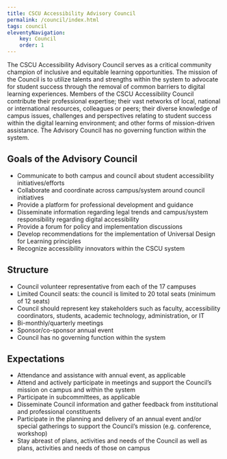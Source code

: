 ```yaml
---
title: CSCU Accessibility Advisory Council
permalink: /council/index.html
tags: council
eleventyNavigation:
    key: Council
    order: 1
---
```

The CSCU Accessibility Advisory Council serves as a critical community champion of inclusive and equitable learning opportunities. The mission of the Council is to utilize talents and strengths within the system to advocate for student success through the removal of common barriers to digital learning experiences. Members of the CSCU Accessibility Council contribute their professional expertise; their vast networks of local, national or international resources, colleagues or peers; their diverse knowledge of campus issues, challenges and perspectives relating to student success within the digital learning environment; and other forms of mission-driven assistance. The Advisory Council has no governing function within the system. 

## Goals of the Advisory Council

- Communicate to both campus and council about student accessibility initiatives/efforts 
- Collaborate and coordinate across campus/system around council initiatives  
- Provide a platform for professional development and guidance  
- Disseminate information regarding legal trends and campus/system responsibility regarding digital accessibility 
- Provide a forum for policy and implementation discussions  
- Develop recommendations for the implementation of Universal Design for Learning principles 
- Recognize accessibility innovators within the CSCU system  

## Structure

- Council volunteer representative from each of the 17 campuses 
- Limited Council seats: the council is limited to 20 total seats (minimum of 12 seats) 
- Council should represent key stakeholders such as faculty, accessibility coordinators, students, academic technology, administration, or IT 
- Bi-monthly/quarterly meetings 
- Sponsor/co-sponsor annual event 
- Council has no governing function within the system 

## Expectations

- Attendance and assistance with annual event, as applicable 
- Attend and actively participate in meetings and support the Council’s mission on campus and within the system 
- Participate in subcommittees, as applicable 
- Disseminate Council information and gather feedback from institutional and professional constituents  
- Participate in the planning and delivery of an annual event and/or special gatherings to support the Council’s mission (e.g. conference, workshop) 
- Stay abreast of plans, activities and needs of the Council as well as plans, activities and needs of those on campus  
